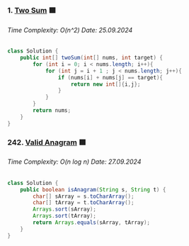 ### 1. [Two Sum](https://leetcode.com/problems/two-sum/) 🟩
###### Time Complexity: O(n^2) Date: 25.09.2024  
```Java
class Solution {
    public int[] twoSum(int[] nums, int target) {
        for (int i = 0; i < nums.length; i++){
            for (int j = i + 1 ; j < nums.length; j++){
                if (nums[i] + nums[j] == target){
                    return new int[]{i,j};
                }
            }
        }
        return nums;
    }
}
```

### 242. [Valid Anagram](https://leetcode.com/problems/valid-anagram/) 🟩
###### Time Complexity: O(n log n) Date: 27.09.2024  
```Java
class Solution {
    public boolean isAnagram(String s, String t) {
        char[] sArray = s.toCharArray();
        char[] tArray = t.toCharArray();
        Arrays.sort(sArray);
        Arrays.sort(tArray);
        return Arrays.equals(sArray, tArray);
    }
}
```


